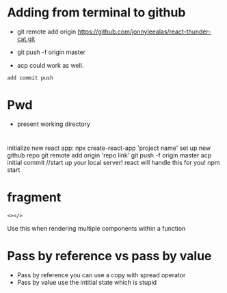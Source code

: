 # Adding from terminal to github
- git remote add origin https://github.com/jonnyleealas/react-thunder-cat.git

- git push -f origin master
- acp could work as well.
```
add commit push
```

# Pwd
- present working directory

# 
initialize new react app:
npx create-react-app 'project name'
set up new github repo
git remote add origin 'repo link'
git push -f origin master
acp initial commit
//start up your local server! react will handle this for you!
npm start

# fragment
```
<></>
```
Use this when rendering multiple components within a function

# Pass by reference vs pass by value
- Pass by reference you can use a copy with spread operator
- Pass by value use the intitial state which is stupid